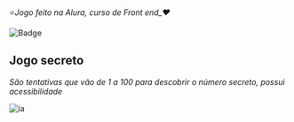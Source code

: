 

   ⭐*Jogo feito na Alura, curso de Front end_❤️*

![Badge](https://img.shields.io/badge/status-active-brightgreen)

## Jogo secreto

*São tentativas que vão de 1 a 100 para descobrir o número secreto, possui acessibilidade*

![ia](https://github.com/user-attachments/assets/ae4fbcc5-434d-4b0b-a609-cf20494d1424)






